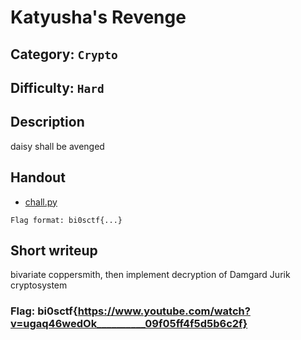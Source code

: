 # Katyusha's Revenge
## Category: `Crypto`
## Difficulty: `Hard`

## Description
daisy shall be avenged

## Handout
- [chall.py](./handout/chall.py)

`Flag format: bi0sctf{...}`

## Short writeup
bivariate coppersmith, then implement decryption of Damgard Jurik cryptosystem

### Flag:  bi0sctf{https://www.youtube.com/watch?v=ugaq46wedOk__________09f05ff4f5d5b6c2f} 